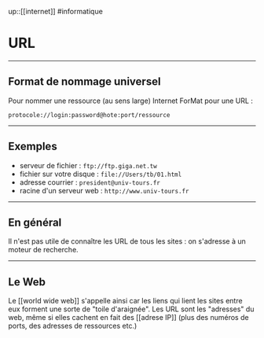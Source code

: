 up::[[internet]]
#informatique 
# URL
---
## Format de nommage universel
Pour nommer une ressource (au sens large) Internet
ForMat pour une URL :

`protocole://login:password@hote:port/ressource`

---
## Exemples

- serveur de fichier : `ftp://ftp.giga.net.tw`
- fichier sur votre disque : `file://Users/tb/01.html`
- adresse courrier : `president@univ-tours.fr`
- racine d'un serveur web : `http://www.univ-tours.fr`

---
## En général
Il n'est pas utile de connaître les URL de tous les sites : on s'adresse à un moteur de recherche.

---
## Le Web

Le [[world wide web]] s'appelle ainsi car les liens qui lient les sites entre eux forment une sorte de "toile d'araignée".
Les URL sont les "adresses" du web, même si elles cachent en fait des [[adrese IP]] (plus des numéros de ports, des adresses de ressources etc.)
